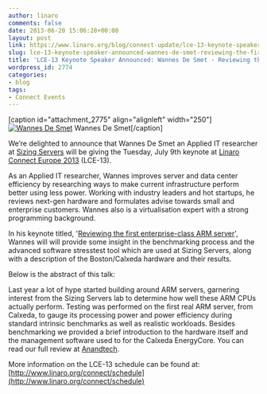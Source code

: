 ```yaml
---
author: linaro
comments: false
date: 2013-06-20 15:06:28+00:00
layout: post
link: https://www.linaro.org/blog/connect-update/lce-13-keynote-speaker-announced-wannes-de-smet-reviewing-the-first-enterprise-class-arm-server/
slug: lce-13-keynote-speaker-announced-wannes-de-smet-reviewing-the-first-enterprise-class-arm-server
title: 'LCE-13 Keynote Speaker Announced: Wannes De Smet - Reviewing the first enterprise-class ARM server'
wordpress_id: 2774
categories:
- blog
tags:
- Connect Events
---
```


[caption id="attachment_2775" align="alignleft" width="250"][![Wannes De Smet](http://www.linaro.org/wp-content/uploads/2013/06/W0uAgPW50sjp5cQWx9oHb26zi_Wr5t_Ks2XHDXMk-JlqhMUrT41djB1BoPkwsz2CwAs2000.png)](http://www.linaro.org/wp-content/uploads/2013/06/W0uAgPW50sjp5cQWx9oHb26zi_Wr5t_Ks2XHDXMk-JlqhMUrT41djB1BoPkwsz2CwAs2000.png) Wannes De Smet[/caption]


We’re delighted to announce that Wannes De Smet an Applied IT researcher at [Sizing Servers](http://www.sizingservers.be/) will be giving the Tuesday, July 9th keynote at [Linaro Connect Europe 2013](http://www.linaro.org/connect) (LCE-13).




As an Applied IT researcher, Wannes improves server and data center efficiency by researching ways to make current infrastructure perform better using less power. Working with industry leaders and hot startups, he reviews next-gen hardware and formulates advise towards small and enterprise customers. Wannes also is a virtualisation expert with a strong programming background.




In his keynote titled, '[Reviewing the first enterprise-class ARM server](http://lce-13.zerista.com/event/member/79608)', Wannes will will provide some insight in the benchmarking process and the advanced software stresstest tool which are used at Sizing Servers, along with a description of the Boston/Calxeda hardware and their results.




Below is the abstract of this talk:




Last year a lot of hype started building around ARM servers, garnering interest from the Sizing Servers lab to determine how well these ARM CPUs actually perform. Testing was performed on the first real ARM server, from Calxeda, to gauge its processing power and power efficiency during standard intrinsic benchmarks as well as realistic workloads. Besides benchmarking we provided a brief introduction to the hardware itself and the management software used to for the Calxeda EnergyCore. You can read our full review at [Anandtech](http://www.anandtech.com/show/6757/calxedas-arm-server-tested).




More information on the LCE-13 schedule can be found at: [http://www.linaro.org/connect/schedule](http://www.linaro.org/connect/schedule)
